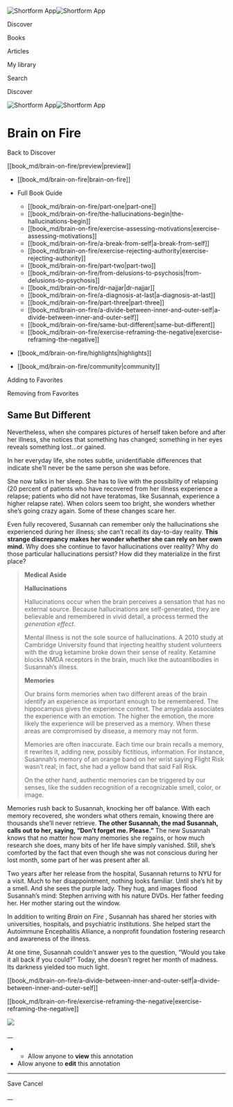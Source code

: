 ![Shortform App](/img/logo.36a2399e.svg)![Shortform App](/img/logo-dark.70c1b072.svg)

Discover

Books

Articles

My library

Search

Discover

![Shortform App](/img/logo.36a2399e.svg)![Shortform App](/img/logo-dark.70c1b072.svg)

# Brain on Fire

Back to Discover

[[book_md/brain-on-fire/preview|preview]]

  * [[book_md/brain-on-fire|brain-on-fire]]
  * Full Book Guide

    * [[book_md/brain-on-fire/part-one|part-one]]
    * [[book_md/brain-on-fire/the-hallucinations-begin|the-hallucinations-begin]]
    * [[book_md/brain-on-fire/exercise-assessing-motivations|exercise-assessing-motivations]]
    * [[book_md/brain-on-fire/a-break-from-self|a-break-from-self]]
    * [[book_md/brain-on-fire/exercise-rejecting-authority|exercise-rejecting-authority]]
    * [[book_md/brain-on-fire/part-two|part-two]]
    * [[book_md/brain-on-fire/from-delusions-to-psychosis|from-delusions-to-psychosis]]
    * [[book_md/brain-on-fire/dr-najjar|dr-najjar]]
    * [[book_md/brain-on-fire/a-diagnosis-at-last|a-diagnosis-at-last]]
    * [[book_md/brain-on-fire/part-three|part-three]]
    * [[book_md/brain-on-fire/a-divide-between-inner-and-outer-self|a-divide-between-inner-and-outer-self]]
    * [[book_md/brain-on-fire/same-but-different|same-but-different]]
    * [[book_md/brain-on-fire/exercise-reframing-the-negative|exercise-reframing-the-negative]]
  * [[book_md/brain-on-fire/highlights|highlights]]
  * [[book_md/brain-on-fire/community|community]]



Adding to Favorites 

Removing from Favorites 

## Same But Different

Nevertheless, when she compares pictures of herself taken before and after her illness, she notices that something has changed; something in her eyes reveals something lost...or gained.

In her everyday life, she notes subtle, unidentifiable differences that indicate she’ll never be the same person she was before.

She now talks in her sleep. She has to live with the possibility of relapsing (20 percent of patients who have recovered from her illness experience a relapse; patients who did not have teratomas, like Susannah, experience a higher relapse rate). When colors seem too bright, she wonders whether she’s going crazy again. Some of these changes scare her.

Even fully recovered, Susannah can remember only the hallucinations she experienced during her illness; she can’t recall its day-to-day reality. **This strange discrepancy makes her wonder whether she can rely on her own mind.** Why does she continue to favor hallucinations over reality? Why do those particular hallucinations persist? How did they materialize in the first place?

> **Medical Aside**
> 
> **Hallucinations**
> 
> Hallucinations occur when the brain perceives a sensation that has no external source. Because hallucinations are self-generated, they are believable and remembered in vivid detail, a process termed the _generation effect_.
> 
> Mental illness is not the sole source of hallucinations. A 2010 study at Cambridge University found that injecting healthy student volunteers with the drug ketamine broke down their sense of reality. Ketamine blocks NMDA receptors in the brain, much like the autoantibodies in Susannah’s illness.
> 
> **Memories**
> 
> Our brains form memories when two different areas of the brain identify an experience as important enough to be remembered. The hippocampus gives the experience context. The amygdala associates the experience with an emotion. The higher the emotion, the more likely the experience will be preserved as a memory. When these areas are compromised by disease, a memory may not form.
> 
> Memories are often inaccurate. Each time our brain recalls a memory, it rewrites it, adding new, possibly fictitious, information. For instance, Susannah’s memory of an orange band on her wrist saying Flight Risk wasn’t real; in fact, she had a yellow band that said Fall Risk.
> 
> On the other hand, authentic memories can be triggered by our senses, like the sudden recognition of a recognizable smell, color, or image.

Memories rush back to Susannah, knocking her off balance. With each memory recovered, she wonders what others remain, knowing there are thousands she’ll never retrieve. **The other Susannah, the mad Susannah, calls out to her, saying, “Don’t forget me. Please.”** The new Susannah knows that no matter how many memories she regains, or how much research she does, many bits of her life have simply vanished. Still, she’s comforted by the fact that even though she was not conscious during her lost month, some part of her was present after all.

Two years after her release from the hospital, Susannah returns to NYU for a visit. Much to her disappointment, nothing looks familiar. Until she’s hit by a smell. And she sees the purple lady. They hug, and images flood Susannah’s mind: Stephen arriving with his nature DVDs. Her father feeding her. Her mother staring out the window.

In addition to writing _Brain on Fire_ , Susannah has shared her stories with universities, hospitals, and psychiatric institutions. She helped start the Autoimmune Encephalitis Alliance, a nonprofit foundation fostering research and awareness of the illness.

At one time, Susannah couldn’t answer yes to the question, “Would you take it all back if you could?” Today, she doesn’t regret her month of madness. Its darkness yielded too much light.

[[book_md/brain-on-fire/a-divide-between-inner-and-outer-self|a-divide-between-inner-and-outer-self]]

[[book_md/brain-on-fire/exercise-reframing-the-negative|exercise-reframing-the-negative]]

![](https://bat.bing.com/action/0?ti=56018282&Ver=2&mid=98d1b0b9-d505-4768-8f02-4ee5d2a169e1&sid=49fff5b0636c11eeb9c611038afc8668&vid=4a005010636c11ee80c703d4c4a7acd5&vids=0&msclkid=N&pi=0&lg=en-US&sw=800&sh=600&sc=24&nwd=1&tl=Shortform%20%7C%20Book&p=https%3A%2F%2Fwww.shortform.com%2Fapp%2Fbook%2Fbrain-on-fire%2Fsame-but-different&r=&lt=411&evt=pageLoad&sv=1&rn=753114)

__

  *   * Allow anyone to **view** this annotation
  * Allow anyone to **edit** this annotation



* * *

Save Cancel

__



